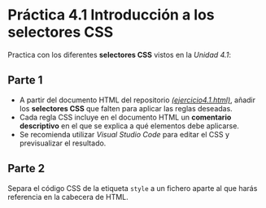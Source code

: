 # Práctica 4.1 Introducción a los selectores CSS

Practica con los diferentes **selectores CSS** vistos en la *Unidad 4.1*:

## Parte 1

- A partir del documento HTML del repositorio *[(ejercicio4.1.html)](https://github.com/javiertraseira/practica4-1-DI/blob/main/ejercicio4.1.html)*, añadir los **selectores CSS** que falten para aplicar las reglas deseadas.
- Cada regla CSS incluye en el documento HTML un **comentario descriptivo** en el que se explica a qué elementos debe aplicarse.
- Se recomienda utilizar *Visual Studio Code* para editar el CSS y previsualizar el resultado.

## Parte 2

Separa el código CSS de la etiqueta `style` a un fichero aparte al que harás referencia en la cabecera de HTML.
